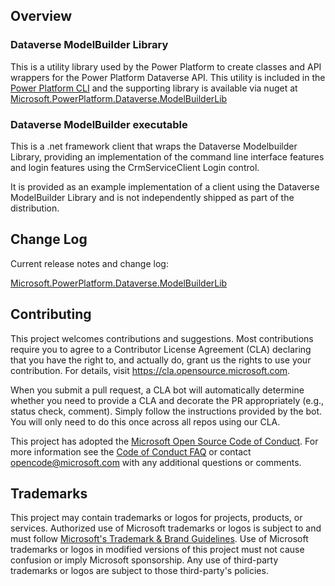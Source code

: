## Overview 

### Dataverse ModelBuilder Library


This is a utility library used by the Power Platform to create classes and API wrappers for the Power Platform Dataverse API.
This utility is included in the [Power Platform CLI](https://learn.microsoft.com/power-platform/developer/cli/introduction) and the supporting library is available via nuget at [Microsoft.PowerPlatform.Dataverse.ModelBuilderLib](https://www.nuget.org/packages/Microsoft.PowerPlatform.Dataverse.ModelBuilderLib)

### Dataverse ModelBuilder executable

This is a .net framework client that wraps the Dataverse Modelbuilder Library, providing an implementation of the command line interface features and login features using the CrmServiceClient Login control.

It is provided as an example implementation of a client using the Dataverse ModelBuilder Library and is not independently shipped as part of the distribution.

## Change Log

Current release notes and change log:

[Microsoft.PowerPlatform.Dataverse.ModelBuilderLib](src/nuspecs/Microsoft.PowerPlatform.Dataverse.ModelBuilderLib.ReleaseNotes.txt)



## Contributing

This project welcomes contributions and suggestions.  Most contributions require you to agree to a
Contributor License Agreement (CLA) declaring that you have the right to, and actually do, grant us
the rights to use your contribution. For details, visit https://cla.opensource.microsoft.com.

When you submit a pull request, a CLA bot will automatically determine whether you need to provide
a CLA and decorate the PR appropriately (e.g., status check, comment). Simply follow the instructions
provided by the bot. You will only need to do this once across all repos using our CLA.

This project has adopted the [Microsoft Open Source Code of Conduct](https://opensource.microsoft.com/codeofconduct/).
For more information see the [Code of Conduct FAQ](https://opensource.microsoft.com/codeofconduct/faq/) or
contact [opencode@microsoft.com](mailto:opencode@microsoft.com) with any additional questions or comments.

## Trademarks

This project may contain trademarks or logos for projects, products, or services. Authorized use of Microsoft 
trademarks or logos is subject to and must follow 
[Microsoft's Trademark & Brand Guidelines](https://www.microsoft.com/en-us/legal/intellectualproperty/trademarks/usage/general).
Use of Microsoft trademarks or logos in modified versions of this project must not cause confusion or imply Microsoft sponsorship.
Any use of third-party trademarks or logos are subject to those third-party's policies.
